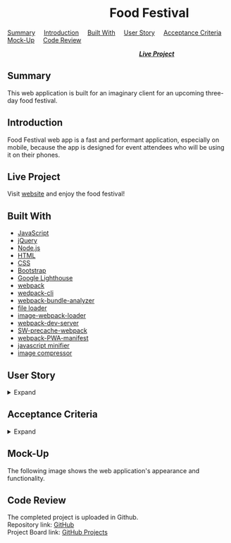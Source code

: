 #  &nbsp; &nbsp; &nbsp; &nbsp; &nbsp; &nbsp; &nbsp; &nbsp; &nbsp; &nbsp; &nbsp; &nbsp; &nbsp; &nbsp; &nbsp; &nbsp; &nbsp; &nbsp;Food Festival

[Summary](#Summary) &nbsp; &nbsp; [Introduction](#Introduction) &nbsp; &nbsp; [Built With](#Built-With) &nbsp; &nbsp; [User Story](#User-Story) &nbsp; &nbsp; [Acceptance Criteria](#Acceptance-Criteria) &nbsp; &nbsp; [Mock-Up](#Mock-up) &nbsp; &nbsp; [Code Review](#Code-Review)   

 &nbsp; &nbsp; &nbsp; &nbsp; &nbsp; &nbsp; &nbsp; &nbsp; &nbsp; &nbsp; &nbsp; &nbsp; &nbsp; &nbsp; &nbsp; &nbsp; &nbsp; &nbsp; &nbsp; &nbsp;  &nbsp; &nbsp; &nbsp; &nbsp; &nbsp; &nbsp; &nbsp; &nbsp; &nbsp; &nbsp; &nbsp; &nbsp; &nbsp; &nbsp; &nbsp; &nbsp; &nbsp; &nbsp; [***Live Project***](#Live-Project)

 ## Summary

 This web application is built for an imaginary client for an upcoming three-day food festival.

 ## Introduction
 Food Festival web app is a fast and performant application, especially on mobile, because the app is designed for event attendees who will be using it on their phones.

## Live Project

Visit [website](https://rosefrancis-tech.github.io/food-festival/) and enjoy the food festival!

## Built With
* [JavaScript](https://www.javascript.com/)
* [jQuery](https://jquery.com/)
* [Node.js](https://nodejs.org/en/)
* [HTML](https://developer.mozilla.org/en-US/docs/Web/HTML)
* [CSS](https://developer.mozilla.org/en-US/docs/Web/CSS)
* [Bootstrap](https://getbootstrap.com/)
* [Google Lighthouse](https://developers.google.com/web/tools/lighthouse)
* [webpack](https://webpack.js.org/)
* [wedpack-cli](https://www.npmjs.com/package/webpack-cli)
* [webpack-bundle-analyzer](https://www.npmjs.com/package/webpack-bundle-analyzer)
* [file loader](https://www.npmjs.com/package/file-loader)
* [image-webpack-loader](https://www.npmjs.com/package/image-webpack-loader)
* [webpack-dev-server](https://www.npmjs.com/package/webpack-dev-server)
* [SW-precache-webpack](https://www.npmjs.com/package/sw-precache-webpack-plugin)
* [webpack-PWA-manifest](https://www.npmjs.com/package/webpack-pwa-manifest)
* [javascript minifier](https://javascript-minifier.com/)
* [image compressor](https://imagecompressor.com/)

 ## User Story
<details>
<summary>Expand</summary>  
    As a user, I want to view the application from a browser
    As a user, I want the application to load quickly
    As a user, I want to use the Food Festival application even if I don't have an internet connection
    As a user, I want to download the app to the home screen on my mobile device
    
</details>

## Acceptance Criteria
<details>
<summary>Expand</summary>

    
     
</details>

## Mock-Up
The following image shows the web application's appearance and functionality.



## Code Review

The completed project is uploaded in Github.  
Repository link:  [GitHub](https://github.com/rosefrancis-tech/food-festival)  
Project Board link:  [GitHub Projects](https://github.com/rosefrancis-tech/food-festival/projects/1?fullscreen=true)
